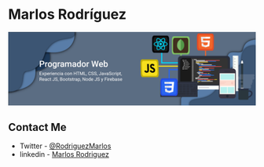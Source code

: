 # Marlos Rodríguez
![Banner](https://github.com/Marlos-Rodriguez/Marlos-Rodriguez/raw/master/BannerText.png)

## Contact Me
* Twitter - [@RodriguezMarlos](https://twitter.com/RodriguezMarlos)
* linkedin - [Marlos Rodriguez](https://www.linkedin.com/in/marlos-rodriguez-7268481a2/)
